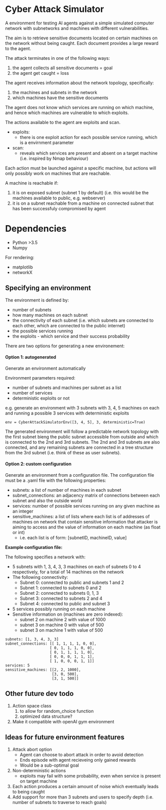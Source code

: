 # Cyber Attack Simulator

A environment for testing AI agents against a simple simulated computer network with subnetworks and machines with different vulnerabilities.

The aim is to retrieve sensitive documents located on certain machines on the network without being caught. Each document provides a large reward to the agent.

The attack terminates in one of the following ways:
1. the agent collects all sensitive documents = goal
2. the agent get caught = loss

The agent receives information about the network topology, specifically:
1. the machines and subnets in the network
2. which machines have the sensitive documents

The agent does not know which services are running on which machine, and hence which machines are vulnerable to which exploits.

The actions available to the agent are exploits and scan.
- exploits:
    - there is one exploit action for each possible service running, which is a envirnment parameter
- scan:
    - reveals which services are present and absent on a target machine (i.e. inspired by Nmap behaviour)

Each action must be launched against a specific machine, but actions will only possibly work on machines that are reachable.

A machine is reachable if:
1. it is on exposed subnet (subnet 1 by default) (i.e. this would be the machines available to public, e.g. webserver)
2. it is on a subnet reachable from a machine on connected subnet that has been successfuly compromised by agent

# Dependencies
- Python >3.5
- Numpy

For rendering:
- matplotlib
- networkX

## Specifying an environment

The environment is defined by:
- number of subnets
- how many machines on each subnet
- the connectivity of each subnet (i.e. which subnets are connected to each other, which are connected to the public internet)
- the possible services running
- the exploits - which service and their success probability

There are two options for generating a new environement:

#### Option 1: autogenerated
Generate an environment automatically

Environment parameters required:
- number of subnets and machines per subnet as a list
- number of services
- deterministic exploits or not

e.g. generate an environment with 3 subnets with 3, 4, 5 machines on each and running a possible 3 services with deterministic exploits

```
env = CyberAttackSimulatorEnv([3, 4, 5], 3, deterministic=True)
```

The generated environment will follow a predictable network topology with the first subnet bieng the public subnet accessible from outside and which is connected to the 2nd and 3rd subnets. The 2nd and 3rd subnets are also connected, and any remaining subnets are connected in a tree structure from the 3rd subnet (i.e. think of these as user subnets).

#### Option 2: custom configuration
Generate an environment from a configuration file. The configuration file must be a .yaml file with the following properties:

- subnets: a list of number of machines in each subnet
- subnet_connections: an adjacency matrix of connections between each subnet and also the outside world
- services: number of possible services running on any given machine as an integer
- sensitive_machines: a list of lists where each list is of  addresses of machines on network that contain sensitive information that attacker is aiming to access and the value of information on each machine (as float or int)
    - i.e. each list is of form: \[subnetID, machineID, value\]

**Example configuration file:**

The following specifies a network with:
- 5 subnets with 1, 3, 4, 3, 3 machines on each of subnets 0 to 4 respectively, for a total of 14 machines on the network
- The following connectivity:
    - Subnet 0: connected to public and subnets 1 and 2
    - Subnet 1: connected to subnets 0 and 2
    - Subnet 2: connected to subnets 0, 1, 3
    - Subnet 3: connected to subnets 2 and 4
    - Subnet 4: connected to public and subnet 3
- 5 services possibly running on each machine
- Sensitive information on (machines are zero indexed):
    - subnet 2 on machine 2 with value of 1000
    - subnet 3 on machine 0 with value of 500
    - subnet 3 on machine 1 with value of 500

```
subnets: [1, 3, 4, 3, 3]
subnet_connections: [[ 1, 1, 1, 1, 0, 0],
                    [ 0, 1, 1, 1, 0, 0],
                    [ 0, 1, 1, 1, 1, 0],
                    [ 0, 0, 0, 1, 1, 1],
                    [ 1, 0, 0, 0, 1, 1]]
services: 5
sensitive_machines: [[2, 2, 1000],
                     [3, 0, 500],
                     [3, 1, 500]]
```


## Other future dev todo
1. Action space class
    1. to allow for random_choice function
    2. optimized data structure?
1. Make it compatible with openAI gym environment

## Ideas for future environment features
1. Attack abort option
    * Agent can choose to abort attack in order to avoid detection
    * Ends episode with agent recieveing only gained rewards
    * Would be a sub-optimal goal
1. Non-deterministic actions
    * exploits may fail with some probability, even when service is present on target machine
1. Each action produces a certain amount of noise which eventually leads to being caught
2. Add support for more than 3 subnets and users to specify depth (i.e. number of subnets to traverse to reach goals)
